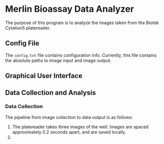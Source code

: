 # Merlin Bioassay Data Analyzer

The purpose of this program is to analyze the images taken from the Biotek Cytation5 platereader. 

## Config File

The `config.txt` file contains configuration info. Currently, this file contains the absolute paths to image input and image output.

## Graphical User Interface


## Data Collection and Analysis

### Data Collection

The pipeline from image collection to data output is as follows:
1. The platereader takes three images of the well. Images are spaced approximately 0.2 seconds apart, and are saved locally. 
2. 
